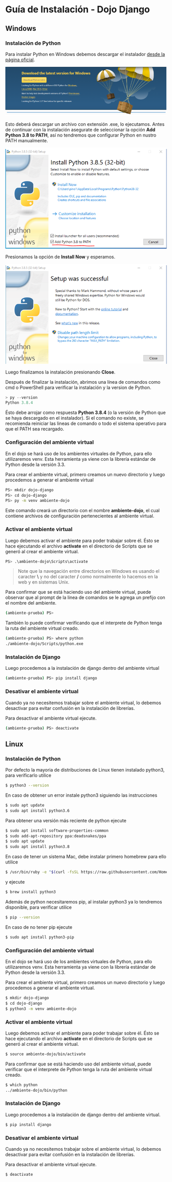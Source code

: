 # Guía de Instalación - Dojo Django

## Windows

### Instalación de Python

Para instalar Python en Windows debemos descargar el instalador [desde la página oficial](https://www.python.org/downloads/).

![](images/image1.png?raw=true)

Esto deberá descargar un archivo con extensión .exe, lo ejecutamos. Antes de continuar con la instalación asegurate de seleccionar la opción **Add Python 3.8 to PATH**, así no tendremos que configurar Python en nustro PATH manualmente.

![](images/image2.png?raw=true)

Presionamos la opción de **Install Now** y esperamos.

![](images/image3.png?raw=true)

Luego finalizamos la instalación presionando **Close**.

Después de finalizar la instalación, abrimos una línea de comandos como cmd o PowerShell para verificar la instalación y la version de Python.

```powershell
> py --version
Python 3.8.4
```

Ésto debe arrojar como respuesta **Python 3.8.4** (o la versión de Python que se haya descargado en el instalador). Si el comando no existe, se recomienda reiniciar las lineas de comando o todo el sistema operativo para que el PATH sea recargado.

### Configuración del ambiente virtual

En el dojo se hará uso de los ambientes virtuales de Python, para ello utilizaremos venv. Esta herramienta ya viene con la librería estándar de Python desde la versión 3.3.

Para crear el ambiente virtual, primero creamos un nuevo directorio y luego procedemos a generar el ambiente virtual

```bash
PS> mkdir dojo-django
PS> cd dojo-django
PS> py -m venv ambiente-dojo
```

Este comando creará un directorio con el nombre **ambiente-dojo**, el cual contiene archivos de configuración pertenecientes al ambiente virtual.

### Activar el ambiente virtual

Luego debemos activar el ambiente para poder trabajar sobre él. Ésto se hace ejecutando el archivo **activate** en el directorio de Scripts que se generó al crear el ambiente virtual.

```bash
PS> .\ambiente-dojo\Scripts\activate
```
> Note que la navegación entre directorios en Windows es usando el caracter **\\** y no del caracter **/** como normalmente lo hacemos en la  web y en sistemas Unix.

Para confirmar que se está haciendo uso del ambiente virtual, puede observar que al prompt de la linea de comandos se le agrega un prefijo con el nombre del ambiente.

```bash
(ambiente-prueba) PS>
```

También lo puede confirmar verificando que el interprete de Python tenga la ruta del ambiente virtual creado.

```bash
(ambiente-prueba) PS> where python
./ambiente-dojo/Scripts/python.exe
```

### Instalación de Django

Luego procedemos a la instalación de django dentro del ambiente virtual

```bash
(ambiente-prueba) PS> pip install django
```

### Desativar el ambiente virtual

Cuando ya no necesitemos trabajar sobre el ambiente virtual, lo debemos desactivar para evitar confusión en la instalación de librerías.

Para desactivar el ambiente virtual ejecute.

```bash
(ambiente-prueba) PS> deactivate
```

## Linux

### Instalación de Python

Por defecto la mayoria de distribuciones de Linux tienen instalado python3, para verificarlo utilice

```bash
$ python3 --version
```

En caso de obtener un error instale python3 siguiendo las instrucciones

```bash
$ sudo apt update
$ sudo apt install python3.6
```

Para obtener una versión más reciente de python ejecute

```bash
$ sudo apt install software-properties-common
$ sudo add-apt-repository ppa:deadsnakes/ppa
$ sudo apt update
$ sudo apt install python3.8
```

En caso de tener un sistema Mac, debe instalar primero homebrew para ello utilice

```bash
$ /usr/bin/ruby -e "$(curl -fsSL https://raw.githubusercontent.com/Homebrew/install/master/install)"
```

y ejecute

```bash
$ brew install python3
```

Además de python necesitaremos pip, al instalar python3 ya lo tendremos disponible, para verificar utilice

```bash
$ pip --version
```
En caso de no tener pip ejecute

```bash
$ sudo apt install python3-pip
```

### Configuración del ambiente virtual

En el dojo se hará uso de los ambientes virtuales de Python, para ello utilizaremos venv. Esta herramienta ya viene con la librería estándar de Python desde la versión 3.3.

Para crear el ambiente virtual, primero creamos un nuevo directorio y luego procedemos a generar el ambiente virtual.

```bash
$ mkdir dojo-django
$ cd dojo-django
$ python3 -m venv ambiente-dojo
```

### Activar el ambiente virtual

Luego debemos activar el ambiente para poder trabajar sobre él. Ésto se hace ejecutando el archivo **activate** en el directorio de Scripts que se generó al crear el ambiente virtual.

```bash
$ source ambiente-dojo/bin/activate
```

Para confirmar que se está haciendo uso del ambiente virtual, puede verificar que el interprete de Python tenga la ruta del ambiente virtual creado.

```bash
$ which python
../ambiente-dojo/bin/python
```

### Instalación de Django

Luego procedemos a la instalación de django dentro del ambiente virtual.

```bash
$ pip install django
```

### Desativar el ambiente virtual

Cuando ya no necesitemos trabajar sobre el ambiente virtual, lo debemos desactivar para evitar confusión en la instalación de librerías.

Para desactivar el ambiente virtual ejecute.

```bash
$ deactivate
```
